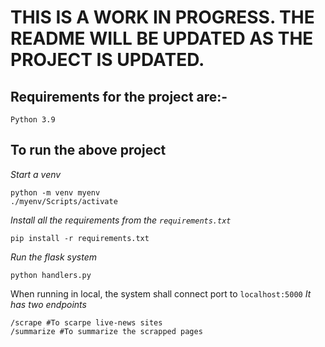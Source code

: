 # THIS IS A WORK IN PROGRESS. THE README WILL BE UPDATED AS THE PROJECT IS UPDATED.

## Requirements for the project are:-

```
Python 3.9
```

## To run the above project

_Start a venv_

```
python -m venv myenv
./myenv/Scripts/activate
```

_Install all the requirements from the `requirements.txt`_

```
pip install -r requirements.txt
```

_Run the flask system_

```
python handlers.py
```

When running in local, the system shall connect port to `localhost:5000`
_It has two endpoints_

```
/scrape #To scarpe live-news sites
/summarize #To summarize the scrapped pages
```
